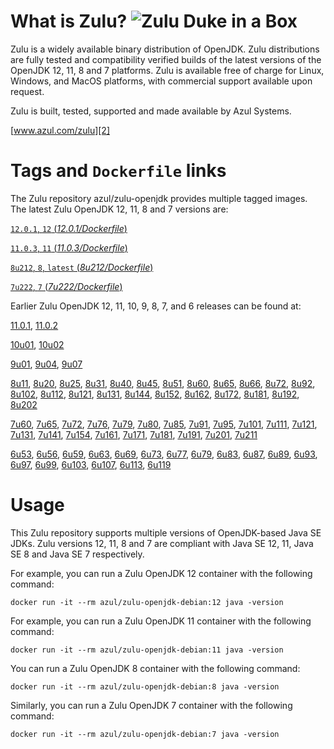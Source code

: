 What is Zulu? ![Zulu Duke in a Box][1]
======================================

Zulu is a widely available binary distribution of OpenJDK. Zulu distributions are fully tested and compatibility verified builds of the latest versions of the OpenJDK 12, 11, 8 and 7 platforms. Zulu is available free of charge for Linux, Windows, and MacOS platforms, with commercial support available upon request.

Zulu is built, tested, supported and made available by Azul Systems.

[www.azul.com/zulu][2]

Tags and `Dockerfile` links
===========================

The Zulu repository azul/zulu-openjdk provides multiple tagged images. The latest Zulu OpenJDK 12, 11, 8 and 7 versions are:

[`12.0.1`, `12` (*12.0.1/Dockerfile*)][82]

[`11.0.3`, `11` (*11.0.3/Dockerfile*)][79]

[`8u212`, `8`, `latest` (*8u212/Dockerfile*)][50]

[`7u222`, `7` (*7u222/Dockerfile*)][28]

Earlier Zulu OpenJDK 12, 11, 10, 9, 8, 7, and 6 releases can be found at:



[11.0.1][80], [11.0.2][81]

[10u01][77], [10u02][78]

[9u01][74], [9u04][75], [9u07][76]

[8u11][51], [8u20][52], [8u25][53], [8u31][54], [8u40][55], [8u45][56], [8u51][57], [8u60][58], [8u65][59], [8u66][60], [8u72][61], [8u92][62], [8u102][63], [8u112][64], [8u121][65], [8u131][66], [8u144][67], [8u152][68], [8u162][69], [8u172][70], [8u181][71], [8u192][72], [8u202][73]

[7u60][29], [7u65][30], [7u72][31], [7u76][32], [7u79][33], [7u80][34], [7u85][35], [7u91][36], [7u95][37], [7u101][38], [7u111][39], [7u121][40], [7u131][41], [7u141][42], [7u154][43], [7u161][44], [7u171][45], [7u181][46], [7u191][47], [7u201][48], [7u211][49]

[6u53][10], [6u56][11], [6u59][12], [6u63][13], [6u69][14], [6u73][15], [6u77][16], [6u79][17], [6u83][18], [6u87][19], [6u89][20], [6u93][21], [6u97][22], [6u99][23], [6u103][24], [6u107][25], [6u113][26], [6u119][27]

Usage
=====

This Zulu repository supports multiple versions of OpenJDK-based Java SE JDKs. Zulu versions 12, 11, 8 and 7 are compliant with Java SE 12, 11, Java SE 8 and Java SE 7 respectively.

For example, you can run a Zulu OpenJDK 12 container with the following command:

    docker run -it --rm azul/zulu-openjdk-debian:12 java -version

For example, you can run a Zulu OpenJDK 11 container with the following command:

    docker run -it --rm azul/zulu-openjdk-debian:11 java -version

You can run a Zulu OpenJDK 8 container with the following command:

    docker run -it --rm azul/zulu-openjdk-debian:8 java -version

Similarly, you can run a Zulu OpenJDK 7 container with the following command:

    docker run -it --rm azul/zulu-openjdk-debian:7 java -version

  [1]: https://www.azul.com/files/ZuluDocker60.gif
  [2]: http://www.azul.com/zulu
  [10]: https://github.com/zulu-openjdk/zulu-openjdk/blob/master/debian/6u53-6.5.0.2/Dockerfile
  [11]: https://github.com/zulu-openjdk/zulu-openjdk/blob/master/debian/6u56-6.6.0.1/Dockerfile
  [12]: https://github.com/zulu-openjdk/zulu-openjdk/blob/master/debian/6u59-6.7.0.2/Dockerfile
  [13]: https://github.com/zulu-openjdk/zulu-openjdk/blob/master/debian/6u63-6.8.0.1/Dockerfile
  [14]: https://github.com/zulu-openjdk/zulu-openjdk/blob/master/debian/6u69-6.9.0.3/Dockerfile
  [15]: https://github.com/zulu-openjdk/zulu-openjdk/blob/master/debian/6u73-6.10.0.3/Dockerfile
  [16]: https://github.com/zulu-openjdk/zulu-openjdk/blob/master/debian/6u77-6.11.0.2/Dockerfile
  [17]: https://github.com/zulu-openjdk/zulu-openjdk/blob/master/debian/6u79-6.12.0.2/Dockerfile
  [18]: https://github.com/zulu-openjdk/zulu-openjdk/blob/master/debian/6u83-6.13.0.3/Dockerfile
  [19]: https://github.com/zulu-openjdk/zulu-openjdk/blob/master/debian/6u87-6.14.0.1/Dockerfile
  [20]: https://github.com/zulu-openjdk/zulu-openjdk/blob/master/debian/6u89-6.15.0.1/Dockerfile
  [21]: https://github.com/zulu-openjdk/zulu-openjdk/blob/master/debian/6u93-6.16.0.1/Dockerfile
  [22]: https://github.com/zulu-openjdk/zulu-openjdk/blob/master/debian/6u97-6.17.0.1/Dockerfile
  [23]: https://github.com/zulu-openjdk/zulu-openjdk/blob/master/debian/6u99-6.18.0.3/Dockerfile
  [24]: https://github.com/zulu-openjdk/zulu-openjdk/blob/master/debian/6u103-6.19.0.1/Dockerfile
  [25]: https://github.com/zulu-openjdk/zulu-openjdk/blob/master/debian/6u107-6.20.0.1/Dockerfile
  [26]: https://github.com/zulu-openjdk/zulu-openjdk/blob/master/debian/6u113-6.21.0.3/Dockerfile
  [27]: https://github.com/zulu-openjdk/zulu-openjdk/blob/master/debian/6u119-6.22.0.3/Dockerfile
  [28]: https://github.com/zulu-openjdk/zulu-openjdk/blob/master/debian/7u222-7.29.0.5/Dockerfile
  [29]: https://github.com/zulu-openjdk/zulu-openjdk/blob/master/debian/7u60-7.5.0.1/Dockerfile
  [30]: https://github.com/zulu-openjdk/zulu-openjdk/blob/master/debian/7u65-7.6.0.1/Dockerfile
  [31]: https://github.com/zulu-openjdk/zulu-openjdk/blob/master/debian/7u72-7.7.0.1/Dockerfile
  [32]: https://github.com/zulu-openjdk/zulu-openjdk/blob/master/debian/7u76-7.8.0.3/Dockerfile
  [33]: https://github.com/zulu-openjdk/zulu-openjdk/blob/master/debian/7u79-7.9.0.2/Dockerfile
  [34]: https://github.com/zulu-openjdk/zulu-openjdk/blob/master/debian/7u80-7.10.0.1/Dockerfile
  [35]: https://github.com/zulu-openjdk/zulu-openjdk/blob/master/debian/7u85-7.11.0.3/Dockerfile
  [36]: https://github.com/zulu-openjdk/zulu-openjdk/blob/master/debian/7u91-7.12.0.3/Dockerfile
  [37]: https://github.com/zulu-openjdk/zulu-openjdk/blob/master/debian/7u95-7.13.0.1/Dockerfile
  [38]: https://github.com/zulu-openjdk/zulu-openjdk/blob/master/debian/7u101-7.14.0.5/Dockerfile
  [39]: https://github.com/zulu-openjdk/zulu-openjdk/blob/master/debian/7u111-7.15.0.1/Dockerfile
  [40]: https://github.com/zulu-openjdk/zulu-openjdk/blob/master/debian/7u121-7.16.0.1/Dockerfile
  [41]: https://github.com/zulu-openjdk/zulu-openjdk/blob/master/debian/7u131-7.17.0.5/Dockerfile
  [42]: https://github.com/zulu-openjdk/zulu-openjdk/blob/master/debian/7u141-7.18.0.3/Dockerfile
  [43]: https://github.com/zulu-openjdk/zulu-openjdk/blob/master/debian/7u154-7.20.0.3/Dockerfile
  [44]: https://github.com/zulu-openjdk/zulu-openjdk/blob/master/debian/7u161-7.21.0.3/Dockerfile
  [45]: https://github.com/zulu-openjdk/zulu-openjdk/blob/master/debian/7u171-7.22.0.3/Dockerfile
  [46]: https://github.com/zulu-openjdk/zulu-openjdk/blob/master/debian/7u181-7.23.0.1/Dockerfile
  [47]: https://github.com/zulu-openjdk/zulu-openjdk/blob/master/debian/7u191-7.24.0.1/Dockerfile
  [48]: https://github.com/zulu-openjdk/zulu-openjdk/blob/master/debian/7u201-7.25.0.5/Dockerfile
  [49]: https://github.com/zulu-openjdk/zulu-openjdk/blob/master/debian/7u211-7.27.0.1/Dockerfile
  [50]: https://github.com/zulu-openjdk/zulu-openjdk/blob/master/debian/8u212-8.38.0.13/Dockerfile
  [51]: https://github.com/zulu-openjdk/zulu-openjdk/blob/master/debian/8u11-8.2.0.1/Dockerfile
  [52]: https://github.com/zulu-openjdk/zulu-openjdk/blob/master/debian/8u20-8.3.0.1/Dockerfile
  [53]: https://github.com/zulu-openjdk/zulu-openjdk/blob/master/debian/8u25-8.4.0.1/Dockerfile
  [54]: https://github.com/zulu-openjdk/zulu-openjdk/blob/master/debian/8u31-8.5.0.1/Dockerfile
  [55]: https://github.com/zulu-openjdk/zulu-openjdk/blob/master/debian/8u40-8.6.0.1/Dockerfile
  [56]: https://github.com/zulu-openjdk/zulu-openjdk/blob/master/debian/8u45-8.7.0.5/Dockerfile
  [57]: https://github.com/zulu-openjdk/zulu-openjdk/blob/master/debian/8u51-8.8.0.3/Dockerfile
  [58]: https://github.com/zulu-openjdk/zulu-openjdk/blob/master/debian/8u60-8.9.0.4/Dockerfile
  [59]: https://github.com/zulu-openjdk/zulu-openjdk/blob/master/debian/8u65-8.10.0.1/Dockerfile
  [60]: https://github.com/zulu-openjdk/zulu-openjdk/blob/master/debian/8u66-8.11.0.1/Dockerfile
  [61]: https://github.com/zulu-openjdk/zulu-openjdk/blob/master/debian/8u72-8.13.0.5/Dockerfile
  [62]: https://github.com/zulu-openjdk/zulu-openjdk/blob/master/debian/8u92-8.15.0.1/Dockerfile
  [63]: https://github.com/zulu-openjdk/zulu-openjdk/blob/master/debian/8u102-8.17.0.3/Dockerfile
  [64]: https://github.com/zulu-openjdk/zulu-openjdk/blob/master/debian/8u112-8.19.0.1/Dockerfile
  [65]: https://github.com/zulu-openjdk/zulu-openjdk/blob/master/debian/8u121-8.20.0.5/Dockerfile
  [66]: https://github.com/zulu-openjdk/zulu-openjdk/blob/master/debian/8u131-8.21.0.1/Dockerfile
  [67]: https://github.com/zulu-openjdk/zulu-openjdk/blob/master/debian/8u144-8.23.0.3/Dockerfile
  [68]: https://github.com/zulu-openjdk/zulu-openjdk/blob/master/debian/8u152-8.25.0.1/Dockerfile
  [69]: https://github.com/zulu-openjdk/zulu-openjdk/blob/master/debian/8u162-8.27.0.7/Dockerfile
  [70]: https://github.com/zulu-openjdk/zulu-openjdk/blob/master/debian/8u172-8.30.0.1/Dockerfile
  [71]: https://github.com/zulu-openjdk/zulu-openjdk/blob/master/debian/8u181-8.31.0.1/Dockerfile
  [72]: https://github.com/zulu-openjdk/zulu-openjdk/blob/master/debian/8u192-8.33.0.1/Dockerfile
  [73]: https://github.com/zulu-openjdk/zulu-openjdk/blob/master/debian/8u202-8.36.0.1/Dockerfile
  [74]: https://github.com/zulu-openjdk/zulu-openjdk/blob/master/debian/9u01-9.0.1.3/Dockerfile
  [75]: https://github.com/zulu-openjdk/zulu-openjdk/blob/master/debian/9u04-9.0.4.1/Dockerfile
  [76]: https://github.com/zulu-openjdk/zulu-openjdk/blob/master/debian/9u07-9.0.7.1/Dockerfile
  [77]: https://github.com/zulu-openjdk/zulu-openjdk/blob/master/debian/10u01-10.2/Dockerfile
  [78]: https://github.com/zulu-openjdk/zulu-openjdk/blob/master/debian/10u02-10.3/Dockerfile
  [79]: https://github.com/zulu-openjdk/zulu-openjdk/blob/master/debian/11.0.3-11.31/Dockerfile
  [80]: https://github.com/zulu-openjdk/zulu-openjdk/blob/master/debian/11.0.1-11.2/Dockerfile
  [81]: https://github.com/zulu-openjdk/zulu-openjdk/blob/master/debian/11.0.2-11.29/Dockerfile
  [82]: https://github.com/zulu-openjdk/zulu-openjdk/blob/master/debian/12.0.1-12.2/Dockerfile
